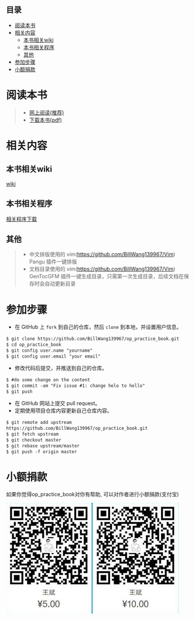## 目录

<!-- vim-markdown-toc GFM -->
* [阅读本书](#阅读本书)
* [相关内容](#相关内容)
    * [本书相关wiki](#本书相关wiki)
    * [本书相关程序](#本书相关程序)
    * [其他](#其他)
* [参加步骤](#参加步骤)
* [小额捐款](#小额捐款)

<!-- vim-markdown-toc -->

# 阅读本书

> * [网上阅读(推荐)](https://billwang139967.gitbooks.io/op_practice_book/content/)
> * [下载本书(pdf)](https://www.gitbook.com/download/pdf/book/billwang139967/op_practice_book)

# 相关内容

## 本书相关wiki

[wiki](https://github.com/BillWang139967/op_practice_book/wiki)

## 本书相关程序

[相关程序下载](https://github.com/BillWang139967/op_practice_code)

## 其他

> * 中文排版使用的 vim(https://github.com/BillWang139967/Vim) Pangu 插件一键排版
> * 文档目录使用的 vim(https://github.com/BillWang139967/Vim) GenTocGFM 插件一键生成目录，只需第一次生成目录，后续文档在保存时会自动更新目录

# 参加步骤

* 在 GitHub 上 `fork` 到自己的仓库，然后 `clone` 到本地，并设置用户信息。
```
$ git clone https://github.com/BillWang139967/op_practice_book.git
$ cd op_practice_book
$ git config user.name "yourname"
$ git config user.email "your email"
```
* 修改代码后提交，并推送到自己的仓库。
```
$ #do some change on the content
$ git commit -am "Fix issue #1: change helo to hello"
$ git push
```
* 在 GitHub 网站上提交 pull request。
* 定期使用项目仓库内容更新自己仓库内容。
```
$ git remote add upstream https://github.com/BillWang139967/op_practice_book.git
$ git fetch upstream
$ git checkout master
$ git rebase upstream/master
$ git push -f origin master
```

# 小额捐款

如果你觉得op_practice_book对你有帮助, 可以对作者进行小额捐款(支付宝)

![Screenshot](images/5.jpg)

